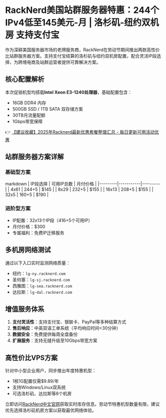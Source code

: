 # RackNerd美国站群服务器特惠：244个IPv4低至145美元-月 | 洛杉矶-纽约双机房 支持支付宝

作为深耕美国服务器市场的老牌服务商，RackNerd在劳动节期间推出两款高性价比站群服务器方案。支持支付宝结算的洛杉矶与纽约双机房配置，配合灵活IP段选择，为跨境电商及站群运营者提供可靠解决方案。

## 核心配置解析
本次促销机型均搭载**Intel Xeon E3-1240处理器**，基础配置包含：
- 16GB DDR4 内存
- 500GB SSD / 1TB SATA 双存储方案
- 30TB月流量配额
- 1Gbps带宽保障

👉 [【建议收藏】2025年Racknerd最新优惠套餐整理汇总 - 每日更新可用活动优惠](https://bit.ly/Rack_Nerd)

## 站群服务器方案详解
### 基础型方案
markdown
| IP段选择 | 可用IP总数 | 月付价格 |
|---------|-----------|---------|
| 4x61    | 244+5     | $145    |
| 8x29    | 232+5     | $155    |
| 16x13   | 208+5     | $155    |
| 32x5    | 160+5     | $190    |

### 进阶型方案
- IP配置：32x13个IP段（416+5个可用IP）
- 月付价格：$300
- 专属福利：免费IP迁移服务

## 多机房网络测试
通过以下入口实时监测网络质量：
- 纽约：`lg-ny.racknerd.com`
- 圣何塞：`lg-sj.racknerd.com`
- 西雅图：`lg-sea.racknerd.com`
- 达拉斯：`lg-dal.racknerd.com`

## 增值服务体系
1. **支付灵活性**：支持支付宝、银联卡、PayPal等多种结算方式
2. **售后响应**：中英双语工单系统（平均响应时间<30分钟）
3. **数据安全**：免费提供每周全盘备份
4. **扩展服务**：支持无缝升级至10Gbps带宽方案

## 高性价比VPS方案
针对中小型企业用户，同步推出年度特惠机型：
- 1核1G配置仅需$9.89/年
- 支持Windows/Linux双系统
- 可选洛杉矶、达拉斯等8个机房

立即访问[RackNerd中文官网](https://bit.ly/Rack_Nerd)获取实时库存信息。劳动节特惠机型数量有限，建议优先选择洛杉矶机房方案以获取最优网络体验。